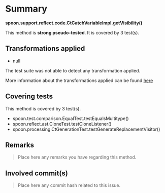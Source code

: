 # Summary
**spoon.support.reflect.code.CtCatchVariableImpl.getVisibility()**

This method is **strong pseudo-tested**.
It is covered by 3 test(s). 


## Transformations applied

- null


The test suite was not able to detect any transformation applied.

More information about the transformations applied can be found [here](https://github.com/STAMP-project/pitest-descartes)

## Covering tests
This method is covered by 3 test(s).
* spoon.test.comparison.EqualTest.testEqualsMultitype()
* spoon.reflect.ast.CloneTest.testCloneListener()
* spoon.processing.CtGenerationTest.testGenerateReplacementVisitor()


## Remarks
> Place here any remarks you have regarding this method.

## Involved commit(s)

> Place here any commit hash related to this issue.
